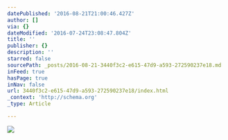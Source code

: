 ```yaml
---
datePublished: '2016-08-21T21:00:46.427Z'
author: []
via: {}
dateModified: '2016-07-24T23:08:47.804Z'
title: ''
publisher: {}
description: ''
starred: false
sourcePath: _posts/2016-08-21-3440f3c2-e615-47d9-a593-272590237e18.md
inFeed: true
hasPage: true
inNav: false
url: 3440f3c2-e615-47d9-a593-272590237e18/index.html
_context: 'http://schema.org'
_type: Article

---
```

![](https://the-grid-user-content.s3-us-west-2.amazonaws.com/f03129bb-23a2-44f2-b341-653c16b4c647.jpg)